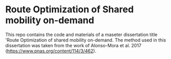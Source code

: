 # Route Optimization of Shared mobility on-demand
This repo contains the code and materials of a maseter dissertation title 'Route Optimization of shared mobility on-demand. The method used in this dissertation was taken from the work of Alonso-Mora et al. 2017 (https://www.pnas.org/content/114/3/462).
